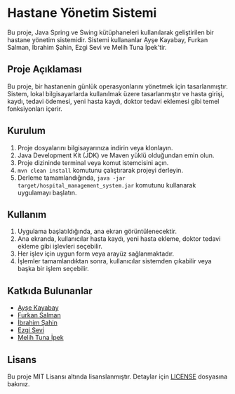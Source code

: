 # Hastane Yönetim Sistemi

Bu proje, Java Spring ve Swing kütüphaneleri kullanılarak geliştirilen bir hastane yönetim sistemidir. Sistemi kullananlar Ayşe Kayabay, Furkan Salman, İbrahim Şahin, Ezgi Sevi ve Melih Tuna İpek'tir.

## Proje Açıklaması

Bu proje, bir hastanenin günlük operasyonlarını yönetmek için tasarlanmıştır. Sistem, lokal bilgisayarlarda kullanılmak üzere tasarlanmıştır ve hasta girişi, kaydı, tedavi ödemesi, yeni hasta kaydı, doktor tedavi eklemesi gibi temel fonksiyonları içerir.

## Kurulum

1. Proje dosyalarını bilgisayarınıza indirin veya klonlayın.
2. Java Development Kit (JDK) ve Maven yüklü olduğundan emin olun.
3. Proje dizininde terminal veya komut istemcisini açın.
4. `mvn clean install` komutunu çalıştırarak projeyi derleyin.
5. Derleme tamamlandığında, `java -jar target/hospital_management_system.jar` komutunu kullanarak uygulamayı başlatın.

## Kullanım

1. Uygulama başlatıldığında, ana ekran görüntülenecektir.
2. Ana ekranda, kullanıcılar hasta kaydı, yeni hasta ekleme, doktor tedavi ekleme gibi işlevleri seçebilir.
3. Her işlev için uygun form veya arayüz sağlanmaktadır.
4. İşlemler tamamlandıktan sonra, kullanıcılar sistemden çıkabilir veya başka bir işlem seçebilir.

## Katkıda Bulunanlar

- [Ayşe Kayabay](https://github.com/aysekayabay)
- [Furkan Salman](https://github.com/Frknslmn50)
- [İbrahim Şahin](https://github.com/balanceton)
- [Ezgi Sevi](https://github.com/ecisev16)
- [Melih Tuna İpek](https://github.com/MulahTeni)

## Lisans

Bu proje MIT Lisansı altında lisanslanmıştır. Detaylar için [LICENSE](LICENSE) dosyasına bakınız.
